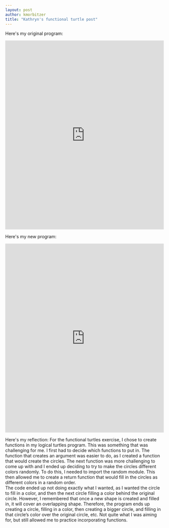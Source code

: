 ```yaml
---
layout: post
author: kmorbitzer
title: "Kathryn's functional turtle post"
---
```


Here's my original program:
<iframe src="https://trinket.io/embed/python/092f2a4410" width="100%" height="600" frameborder="0" marginwidth="0" marginheight="0" allowfullscreen></iframe>

Here's my new program:
<iframe src="https://trinket.io/embed/python/e81d9059d2" width="100%" height="600" frameborder="0" marginwidth="0" marginheight="0" allowfullscreen></iframe>

Here's my reflection:
For the functional turtles exercise, I chose to create functions in my logical turtles program.  This was something that was challenging for me.  I first had to decide which functions to put in. The function that creates an argument was easier to do, as I created a function that would create the circles.  The next function was more challenging to come up with and I ended up deciding to try to make the circles different colors randomly.  To do this, I needed to import the random module.  This then allowed me to create a return function that would fill in the circles as different colors in a random order.  
The code ended up not doing exactly what I wanted, as I wanted the circle to fill in a color, and then the next circle filling a color behind the original circle.  However, I remembered that once a new shape is created and filled in, it will cover an overlapping shape.  Therefore, the program ends up creating a circle, filling in a color, then creating a bigger circle, and filling in that circle’s color over the original circle, etc.  Not quite what I was aiming for, but still allowed me to practice incorporating functions. 
